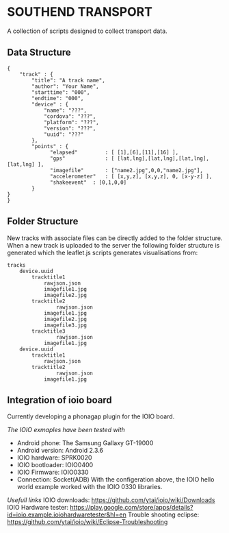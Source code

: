 SOUTHEND TRANSPORT
==================     
A collection of scripts designed to collect transport data.
  

Data Structure  
--------------
    {
    	"track" : {
            "title": "A track name",
            "author": "Your Name", 
            "starttime": "000",
            "endtime": "000",
            "device" : {
            	"name": "???",   
                "cordova": "???",
                "platform": "???",
                "version": "???",
                "uuid": "???"
            },
            "points" : {
                  "elapsed" 		: [ [1],[6],[11],[16] ],
                  "gps" 			: [ [lat,lng],[lat,lng],[lat,lng],[lat,lng] ],
                  "imagefile" 		: ["name2.jpg",0,0,"name2.jpg"],
                  "accelerometer" 	: [ [x,y,z], [x,y,z], 0, [x-y-z] ],
                  "shakeevent" 	: [0,1,0,0]
            }
	}
    }
Folder Structure
----------------
New tracks with associate files can be directly added to the folder structure.
When a new track is uploaded to the server the following folder structure is generated 
which the leaflet.js scripts generates visualisations from:

    tracks
    	device.uuid
    		tracktitle1
    			rawjson.json
    			imagefile1.jpg
    			imagefile2.jpg
    		tracktitle2
    		    	rawjson.json
    			imagefile1.jpg
    			imagefile2.jpg
    			imagefile3.jpg
    		tracktitle3
    		    	rawjson.json
    			imagefile1.jpg
    	device.uuid
    		tracktitle1
    			rawjson.json
    		tracktitle2
    		        rawjson.json
    			imagefile1.jpg
    

Integration of ioio board
-------------------------
Currently developing a phonagap plugin for the IOIO board. 

*The IOIO exmaples have been tested with*
- Android phone: The Samsung Gallaxy GT-19000
- Android version: Android 2.3.6
- IOIO hardware: SPRK0020
- IOIO bootloader: IOIO0400
- IOIO Firmware: IOIO0330
- Connection: Socket(ADB)
With the configeration above, the IOIO hello world example worked with the IOIO 0330 libraries.

*Usefull links*
IOIO downloads: https://github.com/ytai/ioio/wiki/Downloads
IOIO Hardware tester: https://play.google.com/store/apps/details?id=ioio.example.ioiohardwaretester&hl=en
Trouble shooting eclipse: https://github.com/ytai/ioio/wiki/Eclipse-Troubleshooting



